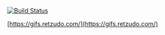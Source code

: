 [![Build Status](https://img.shields.io/travis/Retzudo/reaction-gifs.svg)](https://travis-ci.org/Retzudo/reaction-gifs)

[https://gifs.retzudo.com/](https://gifs.retzudo.com/)
